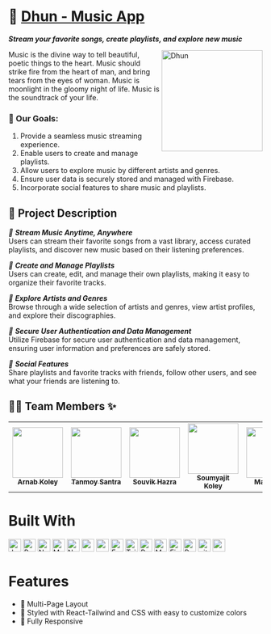
# 🎵 [Dhun - Music App](https://dhunmusicapp.web.app/)

_**Stream your favorite songs, create playlists, and explore new music**_ <br />

<img src="https://github.com/user-attachments/assets/225094d5-686f-4f83-99f9-87aa432fea19" alt="Dhun" width="200" align="right"/>

<p>Music is the divine way to tell beautiful, poetic things to the heart. Music should strike fire from the heart of man, and bring tears from the eyes of woman. Music is moonlight in the gloomy night of life. Music is the soundtrack of your life.</p>

### 🎯 Our Goals:

1. Provide a seamless music streaming experience.
2. Enable users to create and manage playlists.
3. Allow users to explore music by different artists and genres.
4. Ensure user data is securely stored and managed with Firebase.
5. Incorporate social features to share music and playlists.

## 📝 Project Description

_📌 **Stream Music Anytime, Anywhere**_ <br/>
Users can stream their favorite songs from a vast library, access curated playlists, and discover new music based on their listening preferences.

_📌 **Create and Manage Playlists**_ <br/>
Users can create, edit, and manage their own playlists, making it easy to organize their favorite tracks.

_📌 **Explore Artists and Genres**_ <br/>
Browse through a wide selection of artists and genres, view artist profiles, and explore their discographies.

_📌 **Secure User Authentication and Data Management**_ <br/>
Utilize Firebase for secure user authentication and data management, ensuring user information and preferences are safely stored.

_📌 **Social Features**_ <br/>
Share playlists and favorite tracks with friends, follow other users, and see what your friends are listening to.

## 👨‍💻 Team Members ✨

<table>
  <tr>
    <td align="center"><a href="https://github.com/Arnab-Koley"><img src="https://avatars.githubusercontent.com/u/93140569?s=64&v=4" width="100px;" alt=""/><br /><sub><b>Arnab Koley</b></sub></a><br /></td>
    <td align="center"><a href="https://github.com/Tanmoy-Santra"><img src="https://avatars.githubusercontent.com/u/123796923?s=64&v=4" width="100px;" alt=""/><br /><sub><b>Tanmoy Santra</b></sub></a><br /></td>
    <td align="center"><a href="https://github.com/SouvikHazra060"><img src="https://avatars.githubusercontent.com/u/132296054?v=4" width="100px;" alt=""/><br /><sub><b>Souvik Hazra</b></sub></a><br /></td> 
    <td align="center"><a href="https://github.com/Soumyajit-Koley009"><img src="https://avatars.githubusercontent.com/u/162975230?v=4" width="100px;" alt=""/><br /><sub><b>Soumyajit Koley</b></sub></a><br /></td> 
    <td align="center"><a href="https://github.com/team-member-4"><img src="https://avatars.githubusercontent.com/u/team-member-4?v=4" width="100px;" alt=""/><br /><sub><b>Manas Dig</b></sub></a><br /></td> 
  </tr>
</table>

# Built With

<p>
<img alt="Javascript" src="https://img.shields.io/badge/JavaScript-323330?style=for-the-badge&logo=javascript&logoColor=F7DF1E"  height="25px"/>
<img alt="React" src="https://img.shields.io/badge/React-20232A?style=for-the-badge&logo=react&logoColor=61DAFB" height="25px"/>
<img alt="NextJs" src="https://img.shields.io/badge/Next-black?style=for-the-badge&logo=next.js&logoColor=white" height="25px"/>
<img alt="MongoDB" src="https://img.shields.io/badge/-MongoDB-13aa52?style=flat-square&logo=mongodb&logoColor=white"  height="25px"/>
<img alt="Nodejs" src="https://img.shields.io/badge/-Nodejs-43853d?style=flat-square&logo=Node.js&logoColor=white"  height="25px"/>
<img alt="npm" src="https://img.shields.io/badge/NPM-%23000000.svg?style=for-the-badge&logo=npm&logoColor=white" height="25px"/>
<img alt="redux" src="https://img.shields.io/badge/-Redux-764ABC?style=flat-square&logo=redux&logoColor=white" height="25px"/>
<img alt="Express" src="https://img.shields.io/badge/express.js-%23404d59.svg?style=for-the-badge&logo=express&logoColor=%2361DAFB" height="25px"/>
<img alt="Tailwidcss" src="https://img.shields.io/badge/Tailwind_CSS-38B2AC?style=for-the-badge&logo=tailwind-css&logoColor=white" height="25px"/>
<img alt="Bootstrap" src="https://img.shields.io/badge/Bootstrap-563D7C?style=for-the-badge&logo=bootstrap&logoColor=white" height="25px"/>
<img alt="Material UI" src="https://img.shields.io/badge/Material--UI-0081CB?style=for-the-badge&logo=material-ui&logoColor=white" height="25px"/>
<img alt="Firebase" src="https://img.shields.io/badge/Firebase-FFCA28?style=for-the-badge&logo=firebase&logoColor=white" height="25px"/>
<img alt="Prettier" src="https://img.shields.io/badge/-Prettier-F7B93E?style=flat-square&logo=prettier&logoColor=white" height="25px"/>
<img alt="github actions" src="https://img.shields.io/badge/-Github_Actions-2088FF?style=flat-square&logo=github-actions&logoColor=white" height="25px"/>
<img alt="postman" src="https://img.shields.io/badge/-Postman-00C7B7?style=flat-square&logo=postman&logoColor=white" height="25px"/>
</p>

# Features

- 📖 Multi-Page Layout
- 🎨 Styled with React-Tailwind and CSS with easy to customize colors
- 📱 Fully Responsive  
